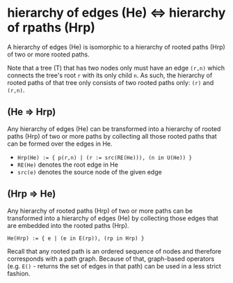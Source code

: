 
<!-- ======================================================================= -->
# hierarchy of edges (He) <=> hierarchy of rpaths (Hrp)

A hierarchy of edges (He) is isomorphic to a hierarchy of rooted paths (Hrp)
of two or more rooted paths.

Note that a tree (T) that has two nodes only must have an edge `(r,n)` which
connects the tree's root `r` with its only child `n`. As such, the hierarchy
of rooted paths of that tree only consists of two rooted paths only:
`(r)` and `(r,n)`.

<!-- ======================================================================= -->
## (He => Hrp)

Any hierarchy of edges (He) can be transformed into a hierarchy of rooted
paths (Hrp) of two or more paths by collecting all those rooted paths that
can be formed over the edges in He.

* `Hrp(He) := { p(r,n) | (r := src(RE(He))), (n in U(He)) }`
* `RE(He)` denotes the root edge in He
* `src(e)` denotes the source node of the given edge

<!-- ======================================================================= -->
## (Hrp => He)

Any hierarchy of rooted paths (Hrp) of two or more paths can be transformed
into a hierarchy of edges (He) by collecting those edges that are embedded
into the rooted paths (Hrp).

`He(Hrp) := { e | (e in E(rp)), (rp in Hrp) }`

Recall that any rooted path is an ordered sequence of nodes and therefore
corresponds with a path graph. Because of that, graph-based operators (e.g.
`E()` - returns the set of edges in that path) can be used in a less strict
fashion.
